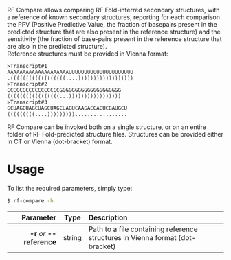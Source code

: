 RF Compare allows comparing RF Fold-inferred secondary structures, with a reference of known secondary structures, reporting for each comparison the PPV (Positive Predictive Value, the fraction of basepairs present in the predicted structure that are also present in the reference structure) and the sensitivity (the fraction of base-pairs present in the reference structure that are also in the predicted structure).<br/>Reference structures must be provided in Vienna format:```>Transcript#1AAAAAAAAAAAAAAAAAAAAUUUUUUUUUUUUUUUUUUUUU.((((((((((((((((((....))))))))))))))))))>Transcript#2CCCCCCCCCCCCCCCCCGGGGGGGGGGGGGGGGGGGG(((((((((((((((((...)))))))))))))))))>Transcript#3GCUAGCUAGCUAGCUAGCUAGUCAAGACGAGUCGAUGCU(((((((((....))))))))).................
```RF Compare can be invoked both on a single structure, or on an entire folder of RF Fold-predicted structure files. Structures can be provided either in CT or Vienna (dot-bracket) format.<br/>

# Usage
To list the required parameters, simply type:

```bash
$ rf-compare -h
```

Parameter         | Type | Description
----------------: | :--: |:------------
__-r__ *or* __--reference__ | string | Path to a file containing reference structures in Vienna format (dot-bracket)